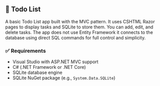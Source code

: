 

## 📝 Todo List 
A basic Todo List app built with the MVC pattern. It uses CSHTML Razor pages to display tasks and SQLite to store them. You can add, edit, and delete tasks. The app does not use Entity Framework it connects to the database using direct SQL commands for full control and simplicity.

### ✅ Requirements

- Visual Studio with ASP.NET MVC support  
- C# (.NET Framework or .NET Core)  
- SQLite database engine  
- SQLite NuGet package (e.g., `System.Data.SQLite`)  

